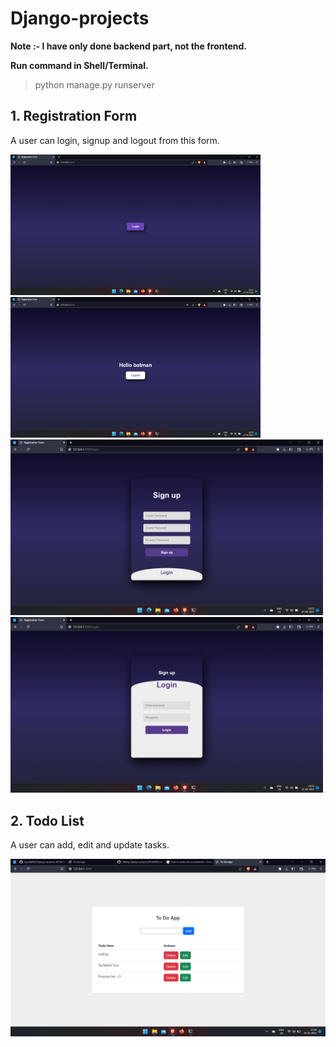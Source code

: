 
# Django-projects

**Note :- I have only done backend part, not the frontend.**

**Run command in Shell/Terminal.**
> python manage.py runserver

## 1. Registration Form

A user can login, signup and logout from this form.

<img src="registration_form/screenshots/login.png" width=400/>   <img src="registration_form/screenshots/logout.png" width=400/>
<img src="registration_form/screenshots/signup-page.png" width=500/> 
<img src="registration_form/screenshots/login-page.png" width=500/>


## 2. Todo List

A user can add, edit and update tasks.

<img src="todo_list/screenshots/todo-app.png"/>
